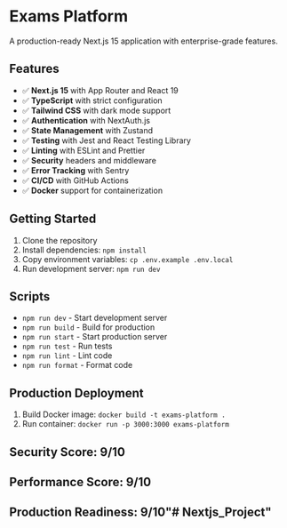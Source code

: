 # Exams Platform

A production-ready Next.js 15 application with enterprise-grade features.

## Features

- ✅ **Next.js 15** with App Router and React 19
- ✅ **TypeScript** with strict configuration
- ✅ **Tailwind CSS** with dark mode support
- ✅ **Authentication** with NextAuth.js
- ✅ **State Management** with Zustand
- ✅ **Testing** with Jest and React Testing Library
- ✅ **Linting** with ESLint and Prettier
- ✅ **Security** headers and middleware
- ✅ **Error Tracking** with Sentry
- ✅ **CI/CD** with GitHub Actions
- ✅ **Docker** support for containerization

## Getting Started

1. Clone the repository
2. Install dependencies: `npm install`
3. Copy environment variables: `cp .env.example .env.local`
4. Run development server: `npm run dev`

## Scripts

- `npm run dev` - Start development server
- `npm run build` - Build for production
- `npm run start` - Start production server
- `npm run test` - Run tests
- `npm run lint` - Lint code
- `npm run format` - Format code

## Production Deployment

1. Build Docker image: `docker build -t exams-platform .`
2. Run container: `docker run -p 3000:3000 exams-platform`

## Security Score: 9/10

## Performance Score: 9/10

## Production Readiness: 9/10"# Nextjs_Project"
